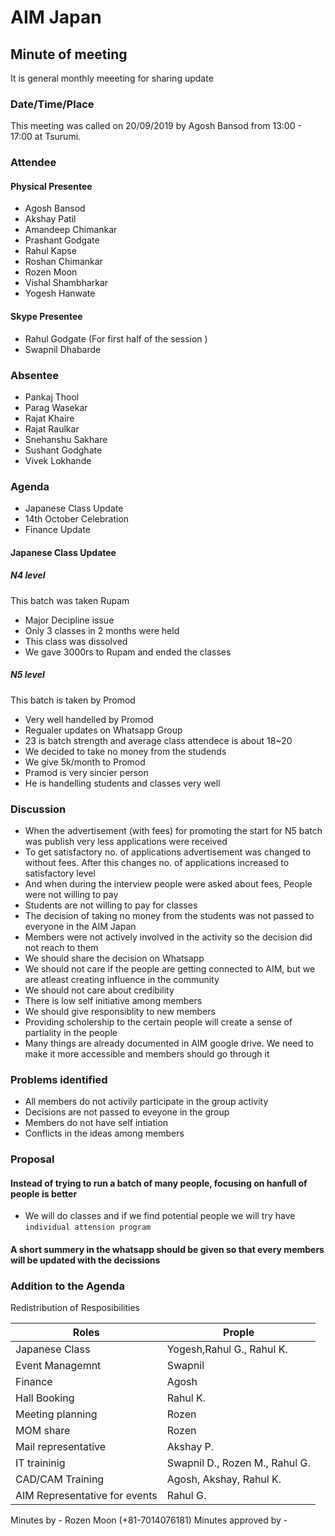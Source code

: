 # AIM Japan
## Minute of meeting
It is general monthly meeeting for sharing update

### Date/Time/Place
This meeting was called on 20/09/2019 by Agosh Bansod from 13:00 - 17:00 at Tsurumi.

### Attendee

#### Physical Presentee
- Agosh Bansod
- Akshay Patil
- Amandeep Chimankar
- Prashant Godgate
- Rahul Kapse
- Roshan Chimankar
- Rozen Moon
- Vishal Shambharkar
- Yogesh Hanwate

#### Skype Presentee
- Rahul Godgate (For first half of the session )
- Swapnil Dhabarde

### Absentee
- Pankaj Thool
- Parag Wasekar
- Rajat Khaire
- Rajat Raulkar
- Snehanshu Sakhare
- Sushant Godghate
- Vivek Lokhande

### Agenda
- Japanese Class Update
- 14th October Celebration
- Finance Update

#### Japanese Class Updatee

##### N4 level
This batch was taken Rupam
- Major Decipline issue
- Only 3 classes in 2 months were held
- This class was dissolved
- We gave 3000rs to Rupam and ended the classes

##### N5 level
This batch is taken by Promod
- Very well handelled by Promod
- Regualer updates on Whatsapp Group
- 23 is batch strength and average class attendece is about 18~20
- We decided to take no money from the studends
- We give 5k/month to Promod
- Pramod is very sincier person
- He is handelling students and classes very well

### Discussion
- When the advertisement (with fees) for promoting the start for N5 batch was publish very less applications were received
- To get satisfactory no. of applications advertisement was changed to without fees. After this changes no. of applications increased to satisfactory level
- And when during the interview people were asked about fees, People were not willing to pay
- Students are not willing to pay for classes
- The decision of taking no money from the students was not passed to everyone in the AIM Japan
- Members were not actively involved in the activity so the decision did not reach to them
- We should share the decision on Whatsapp
- We should not care if the people are getting connected to AIM, but we are atleast creating influence in the community
- We should not care about credibility
- There is low self initiative among members
- We should give responsiblity to new members
- Providing scholership to the certain people will create a sense of partiality in the people
- Many things are already documented in AIM google drive. We need to make it more accessible and members should go through it

### Problems identified
- All members do not activily participate in the group activity
- Decisions are not passed to eveyone in the group
- Members do not have self intiation
- Conflicts in the ideas among members


### Proposal

#### Instead of trying to run a batch of many people, focusing on hanfull of people is better
- We will do classes and if we find potential people we will try have `individual attension program`

#### A short summery in the whatsapp should be given so that every members will be updated with the decissions

### Addition to the Agenda
Redistribution of Resposibilities

| Roles | Prople |
| --- | --- |
| Japanese Class | Yogesh,Rahul G., Rahul K. |
| Event Managemnt | Swapnil |
| Finance | Agosh |
| Hall Booking | Rahul K. |
| Meeting planning | Rozen |
| MOM share | Rozen |
| Mail representative | Akshay P.|
| IT traininig| Swapnil D., Rozen M., Rahul G.|
| CAD/CAM Training | Agosh, Akshay, Rahul K.|
| AIM Representative for events | Rahul G.|



Minutes by - Rozen Moon (+81-7014076181)
Minutes approved by -